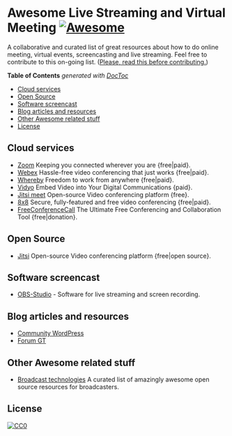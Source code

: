 # Awesome Live Streaming and Virtual Meeting  [![Awesome](https://awesome.re/badge.svg)](https://awesome.re)
A collaborative and curated list of great resources about how to do online meeting, virtual events, screencasting and live streaming. Feel free to contribute to this on-going list. ([Please, read this before contributing.](contributing.md))

<!-- START doctoc generated TOC please keep comment here to allow auto update -->
<!-- DON'T EDIT THIS SECTION, INSTEAD RE-RUN doctoc TO UPDATE -->
**Table of Contents**  *generated with [DocToc](https://github.com/thlorenz/doctoc)*

- [Cloud services](#cloud-services)
- [Open Source](#open-source)
- [Software screencast](#software-screencast)
- [Blog articles and resources](#blog-articles-and-resources)
- [Other Awesome related stuff](#other-awesome-related-stuff)
- [License](#license)

<!-- END doctoc generated TOC please keep comment here to allow auto update -->

## Cloud services
* [Zoom](https://zoom.us/) Keeping you connected wherever you are {free|paid}.
* [Webex](https://www.webex.com/) Hassle-free video conferencing that just works {free|paid}.
* [Whereby](https://whereby.com/) Freedom to work from anywhere {free|paid}.
* [Vidyo](https://www.vidyo.com/) Embed Video into Your Digital Communications {paid}.
* [Jitsi meet](https://meet.jit.si/) Open-source Video conferencing platform {free}.
* [8x8](https://8x8.vc/) Secure, fully-featured and free video conferencing {free|paid}.
* [FreeConferenceCall](https://www.freeconferencecall.com/) The Ultimate Free Conferencing and Collaboration Tool {free|donation}.

## Open Source
* [Jitsi](https://jitsi.org/) Open-source Video conferencing platform {free|open source}.

## Software screencast
* [OBS-Studio](https://github.com/obsproject/obs-studio) - Software for live streaming and screen recording.

## Blog articles and resources
* [Community WordPress](https://make.wordpress.org/community/handbook/meetup-organizer/resources/organizing-virtual-events/)
* [Forum GT](http://www.giorgiotave.it/forum/social-media-marketing/262717-le-soluzioni-semplici-per-uno-streaming-privato.html)

## Other Awesome related stuff
* [Broadcast technologies](https://github.com/ebu/awesome-broadcasting)  A curated list of amazingly awesome open source resources for broadcasters.

## License
[![CC0](https://i.creativecommons.org/p/zero/1.0/88x31.png)](https://creativecommons.org/publicdomain/zero/1.0/)